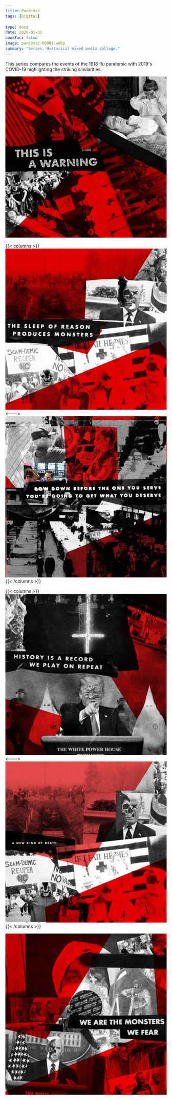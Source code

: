```yaml
---
title: Pandemic
tags: [Digital]

type: docs
date: 2020-01-01
bookToc: false
image: pandemic-00001.webp
summary: "Series. Historical mixed media collage."
---
```

This series compares the events of the 1918 flu pandemic with 2019's COVID-19 highlighting the striking similarities.

![](pandemic-00002.webp)

{{< columns >}}
![](pandemic-00003.webp)
<--->
![Lyrics: Nine Inch Nails, “Head Like a Hole”](pandemic-00004.webp)
{{< /columns >}}


{{< columns >}}
![](pandemic-00005.webp)
<--->
![](pandemic-00006.webp)
{{< /columns >}}

![](pandemic-00007.webp)

